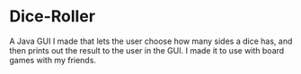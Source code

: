 Dice-Roller
===========

A Java GUI I made that lets the user choose how many sides a dice has, and then prints out the result to the user in the GUI. I made it to use with board games with my friends.

